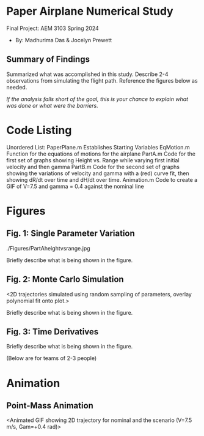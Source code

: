 # Paper Airplane Numerical Study
  Final Project: AEM 3103 Spring 2024
  - By: Madhurima Das & Jocelyn Prewett

  ## Summary of Findings
  <Show the variations studied in a table>

  Summarized what was accomplished in this study.  Describe 2-4 observations from simulating the flight path.
  Reference the figures below as needed.

  *If the analysis falls short of the goal, this is your chance to explain what was done or what were the barriers.*
 
  # Code Listing

Unordered List:
PaperPlane.m 
Establishes Starting Variables
EqMotion.m
Function for the equations of motions for the airplane
PartA.m
Code for the first set of graphs showing Height vs. Range while varying first initial velocity and then gamma
PartB.m
Code for the second set of graphs showing the variations of velocity and gamma with a (red) curve fit, then showing dR/dt over time and dH/dt over time.
Animation.m
Code to create a GIF of V=7.5 and gamma = 0.4 against the nominal line

  # Figures

  ## Fig. 1: Single Parameter Variation
./Figures/PartAheightvsrange.jpg

  Briefly describe what is being shown in the figure.

  ## Fig. 2: Monte Carlo Simulation
  <2D trajectories simulated using random sampling of parameters, overlay polynomial fit onto plot.>

  Briefly describe what is being shown in the figure.

 ## Fig. 3: Time Derivatives
 <Time-derivative of height and range for the fitted trajectory>

  Briefly describe what is being shown in the figure.

  (Below are for teams of 2-3 people)

  # Animation
  ## Point-Mass Animation
  <Animated GIF showing 2D trajectory for nominal and the scenario (V=7.5 m/s, Gam=+0.4 rad)>
  
  


